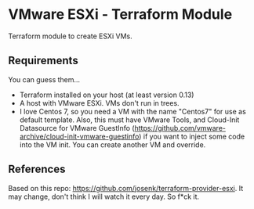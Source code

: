 # VMware ESXi - Terraform Module

Terraform module to create ESXi VMs.


## Requirements
You can guess them...

 - Terraform installed on your host (at least version 0.13)
 - A host with VMware ESXi. VMs don't run in trees.
 - I love Centos 7, so you need a VM with the name "Centos7" for use as default template.
 Also, this must have VMware Tools, and Cloud-Init Datasource for VMware GuestInfo (https://github.com/vmware-archive/cloud-init-vmware-guestinfo) if you want to inject some code into the VM init.
 You can create another VM and override.

## References
Based on this repo: https://github.com/josenk/terraform-provider-esxi.
It may change, don't think I will watch it every day. So f*ck it.
